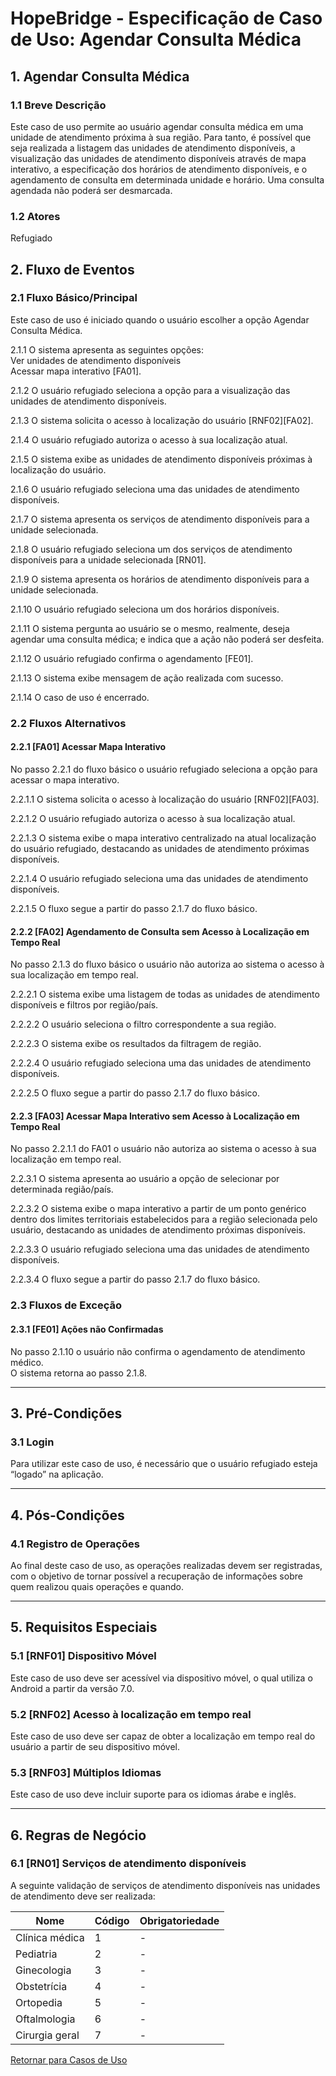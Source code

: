 # HopeBridge - Especificação de Caso de Uso: Agendar Consulta Médica

## 1. Agendar Consulta Médica

### 1.1 Breve Descrição
Este caso de uso permite ao usuário agendar consulta médica em uma unidade de atendimento próxima à sua região. Para tanto, é possível que seja realizada a listagem das unidades de atendimento disponíveis, a visualização das unidades de atendimento disponíveis através de mapa interativo, a especificação dos horários de atendimento disponíveis, e o agendamento de consulta em determinada unidade e horário. Uma consulta agendada não poderá ser desmarcada.

### 1.2 Atores
Refugiado

## 2. Fluxo de Eventos

### 2.1 Fluxo Básico/Principal
Este caso de uso é iniciado quando o usuário escolher a opção Agendar Consulta Médica.

2.1.1 O sistema apresenta as seguintes opções:  
Ver unidades de atendimento disponíveis  
Acessar mapa interativo [FA01].

2.1.2 O usuário refugiado seleciona a opção para a visualização das unidades de atendimento disponíveis.

2.1.3 O sistema solicita o acesso à localização do usuário [RNF02][FA02].

2.1.4 O usuário refugiado autoriza o acesso à sua localização atual.

2.1.5 O sistema exibe as unidades de atendimento disponíveis próximas à localização do usuário.

2.1.6 O usuário refugiado seleciona uma das unidades de atendimento disponíveis.

2.1.7 O sistema apresenta os serviços de atendimento disponíveis para a unidade selecionada.

2.1.8 O usuário refugiado seleciona um dos serviços de atendimento disponíveis para a unidade selecionada [RN01].

2.1.9 O sistema apresenta os horários de atendimento disponíveis para a unidade selecionada.

2.1.10 O usuário refugiado seleciona um dos horários disponíveis.

2.1.11 O sistema pergunta ao usuário se o mesmo, realmente, deseja agendar uma consulta médica; e indica que a ação não poderá ser desfeita.

2.1.12 O usuário refugiado confirma o agendamento [FE01].

2.1.13 O sistema exibe mensagem de ação realizada com sucesso.

2.1.14 O caso de uso é encerrado.

### 2.2 Fluxos Alternativos

#### 2.2.1 [FA01] Acessar Mapa Interativo  
No passo 2.2.1 do fluxo básico o usuário refugiado seleciona a opção para acessar o mapa interativo.

2.2.1.1 O sistema solicita o acesso à localização do usuário [RNF02][FA03].

2.2.1.2 O usuário refugiado autoriza o acesso à sua localização atual.

2.2.1.3 O sistema exibe o mapa interativo centralizado na atual localização do usuário refugiado, destacando as unidades de atendimento próximas disponíveis.

2.2.1.4 O usuário refugiado seleciona uma das unidades de atendimento disponíveis.

2.2.1.5 O fluxo segue a partir do passo 2.1.7 do fluxo básico.

#### 2.2.2 [FA02] Agendamento de Consulta sem Acesso à Localização em Tempo Real  
No passo 2.1.3 do fluxo básico o usuário não autoriza ao sistema o acesso à sua localização em tempo real.

2.2.2.1 O sistema exibe uma listagem de todas as unidades de atendimento disponíveis e filtros por região/país.

2.2.2.2 O usuário seleciona o filtro correspondente a sua região.

2.2.2.3 O sistema exibe os resultados da filtragem de região.

2.2.2.4 O usuário refugiado seleciona uma das unidades de atendimento disponíveis.

2.2.2.5 O fluxo segue a partir do passo 2.1.7 do fluxo básico.

#### 2.2.3 [FA03] Acessar Mapa Interativo sem Acesso à Localização em Tempo Real  
No passo 2.2.1.1 do FA01 o usuário não autoriza ao sistema o acesso à sua localização em tempo real.

2.2.3.1 O sistema apresenta ao usuário a opção de selecionar por determinada região/país.

2.2.3.2 O sistema exibe o mapa interativo a partir de um ponto genérico dentro dos limites territoriais estabelecidos para a região selecionada pelo usuário, destacando as unidades de atendimento próximas disponíveis.

2.2.3.3 O usuário refugiado seleciona uma das unidades de atendimento disponíveis.

2.2.3.4 O fluxo segue a partir do passo 2.1.7 do fluxo básico.

### 2.3 Fluxos de Exceção

#### 2.3.1 [FE01] Ações não Confirmadas  
No passo 2.1.10 o usuário não confirma o agendamento de atendimento médico.  
O sistema retorna ao passo 2.1.8.

---

## 3. Pré-Condições

### 3.1 Login  
Para utilizar este caso de uso, é necessário que o usuário refugiado esteja “logado” na aplicação.

---

## 4. Pós-Condições

### 4.1 Registro de Operações  
Ao final deste caso de uso, as operações realizadas devem ser registradas, com o objetivo de tornar possível a recuperação de informações sobre quem realizou quais operações e quando.

---

## 5. Requisitos Especiais

### 5.1 [RNF01] Dispositivo Móvel  
Este caso de uso deve ser acessível via dispositivo móvel, o qual utiliza o Android a partir da versão 7.0.

### 5.2 [RNF02] Acesso à localização em tempo real 
Este caso de uso deve ser capaz de obter a localização em tempo real do usuário a partir de seu dispositivo móvel.

### 5.3 [RNF03] Múltiplos Idiomas  
Este caso de uso deve incluir suporte para os idiomas árabe e inglês.

---

## 6. Regras de Negócio

### 6.1 [RN01] Serviços de atendimento disponíveis
A seguinte validação de serviços de atendimento disponíveis nas unidades de atendimento deve ser realizada:

| Nome         | Código            | Obrigatoriedade           |
|------------------|----------------------|--------------------|
| Clínica médica  | 1      | -    |
| Pediatria  | 2      | -    |
| Ginecologia  | 3      | -    |
| Obstetrícia  | 4      | -    |
| Ortopedia  | 5      | -    |
| Oftalmologia  | 6      | -    |
| Cirurgia geral  | 7      | -    |

[Retornar para Casos de Uso](casos_de_uso.md)